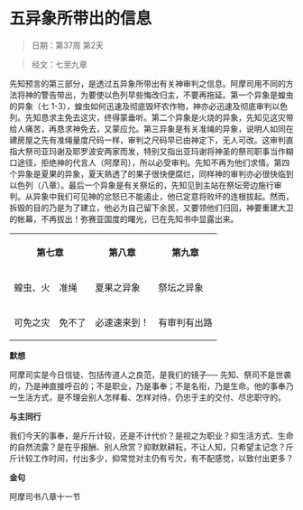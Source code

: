 # 五异象所带出的信息 

> 日期：第37周 第2天

> 经文：七至九章

先知预言的第三部分，是透过五异象所带出有关神审判之信息。阿摩司用不同的方法将神的警告带出，为要使以色列早些悔改归主，不要再拖延。第一个异象是蝗虫的异象（七 1-3），蝗虫如何迅速及彻底毁坏农作物，神亦必迅速及彻底审判以色列。先知恳求主免去这灾，终得蒙垂听。第二个异象是火烧的异象，先知见这灾带给人痛苦，再恳求神免去，又蒙应允。第三异象是有关准绳的异象，说明人如同在建房屋之先有准绳量度尺码一样，审判之尺码早已由神定下，无人可改。这审判直指大祭司亚玛谢及耶罗波安两家而发，特别又指出亚玛谢将神圣的祭司职事当作糊口途径，拒绝神的代言人（阿摩司），所以必受审判。先知不再为他们求情。第四个异象是夏果的异象，夏天熟透了的果子很快便腐烂，同样神的审判亦必很快临到以色列（八章）。最后一个异象是有关祭坛的，先知见到主站在祭坛旁边施行审判。从异象中我们可见神的忿怒已不能遏止，他已定意将败坏的连根拔起。然而，拆毁的目的乃是为了建立，他必为自己留下余民，又要领他们归回，神要重建大卫的帐幕，不再拔出！弥赛亚国度的曙光，已在先知书中显露出来。

<table>
 <tbody>
  <tr>
   <th colspan="2"><p>第七章</p></th>
   <th><p>第八章</p></th>
   <th><p>第九章</p></th>
  </tr>
  <tr>
   <td><p>蝗虫、火</p></td>
   <td><p>准绳</p></td>
   <td><p>夏果之异象</p></td>
   <td><p>祭坛之异象</p></td>
  </tr>
  <tr>
   <td><p>可免之灾</p></td>
   <td><p>免不了</p></td>
   <td><p>必速速来到！</p></td>
   <td><p>有审判有出路</p></td>
  </tr>
 </tbody>
</table>

**默想**

阿摩司实是今日信徒、包括传道人之良范，是我们的镜子── 先知、祭司不是世袭的，乃是神直接呼召的；不是职业，乃是事奉；不是名衔，乃是生命。他的事奉乃一生活方式，是不理会别人怎样看、怎样对待，仍忠于主的交付、尽忠职守的。

**与主同行**

我们今天的事奉，是斤斤计较，还是不计代价？是视之为职业？抑生活方式、生命的自然流露？是在乎报酬、别人欣赏？抑默默耕耘，不让人知，只希望主记念？斤斤计较工作时间，付出多少，抑常觉对主仍有亏欠，有不配感觉，以致付出更多？

**金句**

阿摩司书八章十一节
